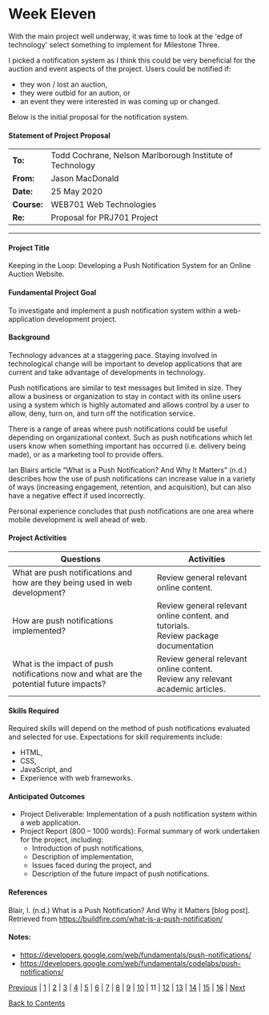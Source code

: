 # Week Eleven

With the main project well underway, it was time to look at the 'edge of technology' select something to implement for Milestone Three.

I picked a notification system as I think this could be very beneficial for the auction and event aspects of the project. Users could be notified if:

- they won / lost an auction,
- they were outbid for an aution, or
- an event they were interested in was coming up or changed.

Below is the initial proposal for the notification system.

#### Statement of Project Proposal

|                |                                                           |
| -------------- | --------------------------------------------------------- |
| <b>To:</b>     | Todd Cochrane, Nelson Marlborough Institute of Technology |
| <b>From:</b>   | Jason MacDonald                                           |
| <b>Date:</b>   | 25 May 2020                                               |
| <b>Course:</b> | WEB701 Web Technologies                                   |
| <b>Re:</b>     | Proposal for PRJ701 Project                               |

<hr>

#### Project Title

Keeping in the Loop: Developing a Push Notification System for an Online Auction Website.

#### Fundamental Project Goal

To investigate and implement a push notification system within a web-application development project.

#### Background

Technology advances at a staggering pace. Staying involved in technological change will be important to develop applications that are current and take advantage of developments in technology.

Push notifications are similar to text messages but limited in size. They allow a business or organization to stay in contact with its online users using a system which is highly automated and allows control by a user to allow, deny, turn on, and turn off the notification service.

There is a range of areas where push notifications could be useful depending on organizational context. Such as push notifications which let users know when something important has occurred (i.e. delivery being made), or as a marketing tool to provide offers.

Ian Blairs article “What is a Push Notification? And Why It Matters” (n.d.) describes how the use of push notifications can increase value in a variety of ways (increasing engagement, retention, and acquisition), but can also have a negative effect if used incorrectly.

Personal experience concludes that push notifications are one area where mobile development is well ahead of web.

#### Project Activities

| Questions                                                                               | Activities                                                                              |
| --------------------------------------------------------------------------------------- | --------------------------------------------------------------------------------------- |
| What are push notifications and how are they being used in web development?             | Review general relevant online content.                                                 |
| How are push notifications implemented?                                                 | Review general relevant online content. and tutorials. <br>Review package documentation |
| What is the impact of push notifications now and what are the potential future impacts? | Review general relevant online content. <br> Review any relevant academic articles.     |

#### Skills Required

Required skills will depend on the method of push notifications evaluated and selected for use. Expectations for skill requirements include:

- HTML,
- CSS,
- JavaScript, and
- Experience with web frameworks.

#### Anticipated Outcomes

- Project Deliverable: Implementation of a push notification system within a web application.
- Project Report (800 – 1000 words): Formal summary of work undertaken for the project, including:
  - Introduction of push notifications,
  - Description of implementation,
  - Issues faced during the project, and
  - Description of the future impact of push notifications.

#### References

Blair, I. (n.d.) What is a Push Notification? And Why it Matters [blog post]. Retrieved from https://buildfire.com/what-is-a-push-notification/

#### Notes:

- https://developers.google.com/web/fundamentals/push-notifications/
- https://developers.google.com/web/fundamentals/codelabs/push-notifications/

[Previous](https://github.com/Jason-MacDonald/WEB701-Journal/blob/master/week-ten.md) |
[1](https://github.com/Jason-MacDonald/WEB701-Journal/blob/master/week-one.md) |
[2](https://github.com/Jason-MacDonald/WEB701-Journal/blob/master/week-two.md) |
[3](https://github.com/Jason-MacDonald/WEB701-Journal/blob/master/week-three.md) |
[4](https://github.com/Jason-MacDonald/WEB701-Journal/blob/master/week-four.md) |
[5](https://github.com/Jason-MacDonald/WEB701-Journal/blob/master/week-five.md) |
[6](https://github.com/Jason-MacDonald/WEB701-Journal/blob/master/week-six.md) |
[7](https://github.com/Jason-MacDonald/WEB701-Journal/blob/master/week-seven.md) |
[8](https://github.com/Jason-MacDonald/WEB701-Journal/blob/master/week-eight.md) |
[9](https://github.com/Jason-MacDonald/WEB701-Journal/blob/master/week-nine.md) |
[10](https://github.com/Jason-MacDonald/WEB701-Journal/blob/master/week-ten.md) |
11 |
[12](https://github.com/Jason-MacDonald/WEB701-Journal/blob/master/week-twelve.md) |
[13](https://github.com/Jason-MacDonald/WEB701-Journal/blob/master/week-thirteen.md) |
[14](https://github.com/Jason-MacDonald/WEB701-Journal/blob/master/week-fourteen.md) |
[15](https://github.com/Jason-MacDonald/WEB701-Journal/blob/master/week-fifteen.md) |
[16](https://github.com/Jason-MacDonald/WEB701-Journal/blob/master/week-sixteen.md) |
[Next](https://github.com/Jason-MacDonald/WEB701-Journal/blob/master/week-twelve.md)

[Back to Contents](https://github.com/Jason-MacDonald/WEB701-Journal/blob/master/contents.md)
